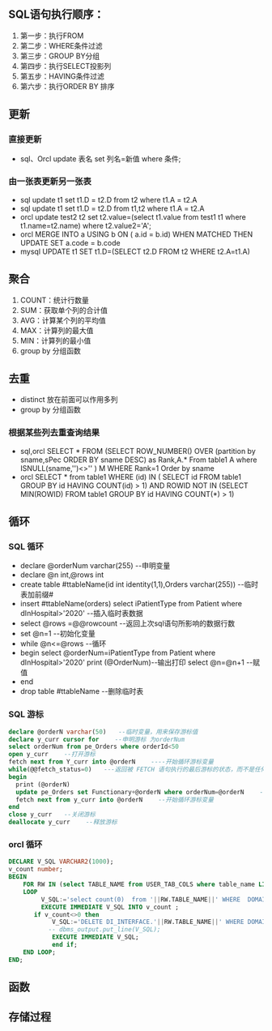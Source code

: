 
## SQL语句执行顺序：
1. 第一步：执行FROM
2. 第二步：WHERE条件过滤
3. 第三步：GROUP BY分组
4. 第四步：执行SELECT投影列
5. 第五步：HAVING条件过滤
6. 第六步：执行ORDER BY 排序

## 更新

### 直接更新
* sql、Orcl update 表名 set 列名=新值 where 条件;

### 由一张表更新另一张表
* sql update t1 set t1.D = t2.D from t2 where t1.A = t2.A
* sql update t1 set t1.D = t2.D from t1,t2 where t1.A = t2.A
* orcl update test2 t2 set t2.value=(select t1.value from test1 t1 where t1.name=t2.name) where t2.value2='A';
* orcl MERGE INTO  a USING  b ON ( a.id = b.id) WHEN MATCHED THEN UPDATE SET a.code = b.code 
* mysql UPDATE t1  SET  t1.D=(SELECT t2.D FROM t2  WHERE t2.A=t1.A)


## 聚合
1. COUNT：统计行数量
2. SUM：获取单个列的合计值
3. AVG：计算某个列的平均值
4. MAX：计算列的最大值
5. MIN：计算列的最小值
6. group by 分组函数 

## 去重
* distinct 放在前面可以作用多列
* group by 分组函数 

### 根据某些列去重查询结果
* sql,orcl SELECT * FROM (SELECT ROW_NUMBER() OVER (partition by sname,sPec ORDER BY sname  DESC) as Rank,A.*
From table1 A where ISNULL(sname,'')<>''  ) M WHERE Rank=1 Order by sname
* orcl SELECT * from table1 WHERE (id) IN ( SELECT id FROM table1 GROUP BY id HAVING COUNT(id) > 1) 
AND ROWID NOT IN (SELECT MIN(ROWID) FROM table1 GROUP BY id HAVING COUNT(*) > 1) 

## 循环

### SQL 循环
* declare @orderNum varchar(255) --申明变量
* declare @n int,@rows int
* create table #ttableName(id int identity(1,1),Orders varchar(255)) --临时表加前缀#
* insert #ttableName(orders) select iPatientType from Patient where dInHospital>'2020' --插入临时表数据
* select @rows =@@rowcount  --返回上次sql语句所影响的数据行数
* set @n=1 --初始化变量
* while @n<=@rows --循环
* begin
    select @orderNum=iPatientType from Patient where dInHospital>'2020'
    print (@OrderNum)--输出打印
    select @n=@n+1   --赋值
* end
* drop table #ttableName --删除临时表
### SQL 游标
``` sql
declare @orderN varchar(50)　　--临时变量，用来保存游标值
declare y_curr cursor for 　　--申明游标 为orderNum
select orderNum from pe_Orders where orderId<50
open y_curr 　　--打开游标
fetch next from Y_curr into @orderN 　　----开始循环游标变量
while(@@fetch_status=0)　　---返回被 FETCH 语句执行的最后游标的状态，而不是任何当前被连接打开的游标的状态。
begin
  print (@orderN)
  update pe_Orders set Functionary+@orderN where orderNum=@orderN 　　--操作数据库
  fetch next from y_curr into @orderN 　　--开始循环游标变量
end
close y_curr　　--关闭游标
deallocate y_curr 　　--释放游标
```

### orcl 循环
``` sql
DECLARE V_SQL VARCHAR2(1000);
v_count number;
BEGIN
    FOR RW IN (select TABLE_NAME from USER_TAB_COLS where table_name LIKE 'DI_%' AND COLUMN_NAME='DOMAIN_CODE' GROUP BY TABLE_NAME)
    LOOP
         V_SQL:='select count(0)  from '||RW.TABLE_NAME||' WHERE  DOMAIN_CODE=''340824000001'' ';
         EXECUTE IMMEDIATE V_SQL INTO v_count ;
       if v_count<>0 then
            V_SQL:='DELETE DI_INTERFACE.'||RW.TABLE_NAME||' WHERE DOMAIN_CODE=''340824000001''';
           -- dbms_output.put_line(V_SQL);
            EXECUTE IMMEDIATE V_SQL;
            end if;
    END LOOP;
END;
```

## 函数

## 存储过程
